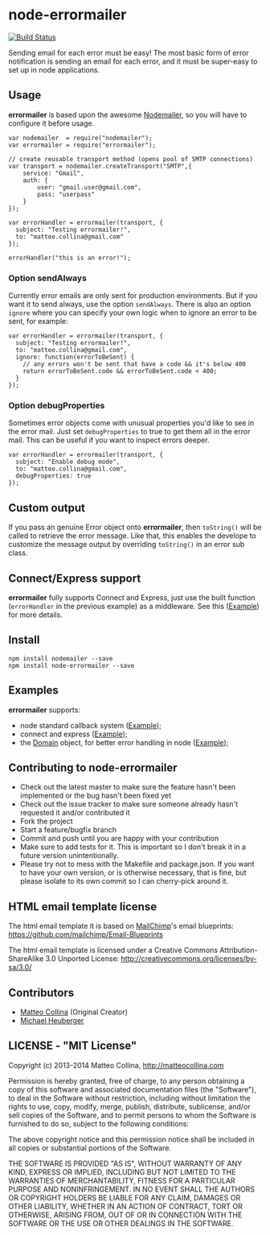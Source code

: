 node-errormailer
====================

[![Build
Status](https://travis-ci.org/mcollina/node-errormailer.png)](https://travis-ci.org/mcollina/node-errormailer)

Sending email for each error must be easy!
The most basic form of error notification is sending an email for each
error, and it must be super-easy to set up in node applications.

## Usage

__errormailer__ is based upon the awesome
[Nodemailer](https://github.com/andris9/Nodemailer), so you will have to
configure it before usage.

```
var nodemailer  = require("nodemailer");
var errormailer = require("errormailer");

// create reusable transport method (opens pool of SMTP connections)
var transport = nodemailer.createTransport("SMTP",{
    service: "Gmail",
    auth: {
        user: "gmail.user@gmail.com",
        pass: "userpass"
    }
});

var errorHandler = errormailer(transport, {
  subject: "Testing errormailer!",
  to: "matteo.collina@gmail.com"
});

errorHandler("this is an error!");
```

### Option sendAlways

Currently error emails are only sent for production environments. But if you want it to send always, use the option `sendAlways`. There is also an option `ignore` where you can specify your own logic when to ignore an error to be sent, for example:

```
var errorHandler = errormailer(transport, {
  subject: "Testing errormailer!",
  to: "matteo.collina@gmail.com",
  ignore: function(errorToBeSent) {
    // any errors won't be sent that have a code && it's below 400
    return errorToBeSent.code && errorToBeSent.code < 400;
  }
});
```

### Option debugProperties

Sometimes error objects come with unusual properties you'd like to see in the error mail. Just set `debugProperties` to true to get them all in the error mail. This can be useful if you want to inspect errors deeper.


```
var errorHandler = errormailer(transport, {
  subject: "Enable debug mode",
  to: "matteo.collina@gmail.com",
  debugProperties: true
});
```

## Custom output

If you pass an genuine Error object onto __errormailer__, then `toString()` will be called to retrieve the error message. Like that, this enables the develope to customize the message output by overriding `toString()` in an error sub class.

## Connect/Express support

__errormailer__ fully supports Connect and Express, just use the
built function (`errorHandler` in the previous example) as a middleware.
See this ([Example](https://github.com/mcollina/node-errormailer/blob/master/examples/connect.js))
for more details.

## Install

```
npm install nodemailer --save
npm install node-errormailer --save
```

## Examples

__errormailer__ supports:
 * node standard callback system
([Example](https://github.com/mcollina/node-errormailer/blob/master/examples/simple.js));
 * connect and express
([Example](https://github.com/mcollina/node-errormailer/blob/master/examples/connect.js));
 * the [Domain](http://nodejs.org/api/domain.html) object, for better
error handling in node
([Example](https://github.com/mcollina/node-errormailer/blob/master/examples/domain.js));

## Contributing to node-errormailer

* Check out the latest master to make sure the feature hasn't been
  implemented or the bug hasn't been fixed yet
* Check out the issue tracker to make sure someone already hasn't
  requested it and/or contributed it
* Fork the project
* Start a feature/bugfix branch
* Commit and push until you are happy with your contribution
* Make sure to add tests for it. This is important so I don't break it
  in a future version unintentionally.
* Please try not to mess with the Makefile and package.json. If you
  want to have your own version, or is otherwise necessary, that is
  fine, but please isolate to its own commit so I can cherry-pick around
  it.

## HTML email template license

The html email template it is based on [MailChimp](http://mailchimp.com)'s
email blueprints: https://github.com/mailchimp/Email-Blueprints

The html email template is licensed under a Creative Commons
Attribution-ShareAlike 3.0 Unported License:
http://creativecommons.org/licenses/by-sa/3.0/

## Contributors

  - [Matteo Collina](http://matteocollina.com) (Original Creator)
  - [Michael Heuberger](https://binarykitchen.com)

## LICENSE - "MIT License"

Copyright (c) 2013-2014 Matteo Collina, http://matteocollina.com

Permission is hereby granted, free of charge, to any person
obtaining a copy of this software and associated documentation
files (the "Software"), to deal in the Software without
restriction, including without limitation the rights to use,
copy, modify, merge, publish, distribute, sublicense, and/or sell
copies of the Software, and to permit persons to whom the
Software is furnished to do so, subject to the following
conditions:

The above copyright notice and this permission notice shall be
included in all copies or substantial portions of the Software.

THE SOFTWARE IS PROVIDED "AS IS", WITHOUT WARRANTY OF ANY KIND,
EXPRESS OR IMPLIED, INCLUDING BUT NOT LIMITED TO THE WARRANTIES
OF MERCHANTABILITY, FITNESS FOR A PARTICULAR PURPOSE AND
NONINFRINGEMENT. IN NO EVENT SHALL THE AUTHORS OR COPYRIGHT
HOLDERS BE LIABLE FOR ANY CLAIM, DAMAGES OR OTHER LIABILITY,
WHETHER IN AN ACTION OF CONTRACT, TORT OR OTHERWISE, ARISING
FROM, OUT OF OR IN CONNECTION WITH THE SOFTWARE OR THE USE OR
OTHER DEALINGS IN THE SOFTWARE.
